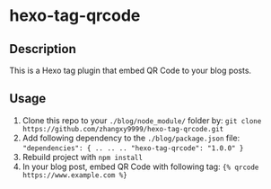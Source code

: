# hexo-tag-qrcode

## Description
This is a Hexo tag plugin that embed QR Code to your blog posts.

## Usage
1. Clone this repo to your `./blog/node_module/` folder by:
        ```
        git clone https://github.com/zhangxy9999/hexo-tag-qrcode.git
        ```
2. Add following dependency to the `./blog/package.json` file:
        ```
        "dependencies": {
            ..
            ..
            ..
            "hexo-tag-qrcode": "1.0.0"
        }
        ```
3. Rebuild project with `npm install`
4. In your blog post, embed QR Code with following tag:
        ```
        {% qrcode https://www.example.com %}
        ```
